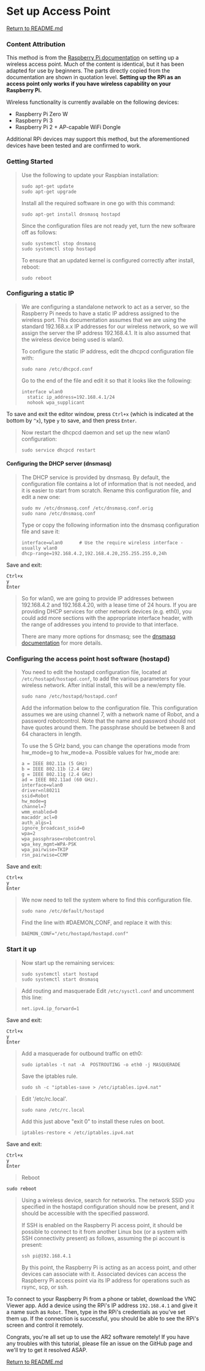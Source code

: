 # Set up Access Point
[Return to README.md](../README.md)

### Content Attribution
This method is from the [Raspberry Pi documentation](https://www.raspberrypi.org/documentation/configuration/wireless/access-point.md) on setting up a wireless access point.  Much of the content is identical, but it has been adapted for use by beginners.  The parts directly copied from the documentation are shown in quotation level.
**Setting up the RPi as an access point only works if you have wireless capability on your Raspberry Pi.**

Wireless functionality is currently available on the following devices:
* Raspberry Pi Zero W
* Raspberry Pi 3
* Raspberry Pi 2 + AP-capable WiFi Dongle

Additional RPi devices may support this method, but the aforementioned devices have been tested and are confirmed to work.

### Getting Started

> Use the following to update your Raspbian installation:
> ```
> sudo apt-get update
> sudo apt-get upgrade
> ```
>
> Install all the required software in one go with this command:
> ```
> sudo apt-get install dnsmasq hostapd
> ```
>
> Since the configuration files are not ready yet, turn the new software off as follows:
> ```
> sudo systemctl stop dnsmasq
> sudo systemctl stop hostapd
> ```
>
> To ensure that an updated kernel is configured correctly after install, reboot:
> ```
> sudo reboot
> ```

### Configuring a static IP

> We are configuring a standalone network to act as a server, so the Raspberry Pi needs to have a static IP address assigned to the wireless port. This documentation assumes that we are using the standard 192.168.x.x IP addresses for our wireless network, so we will assign the server the IP address 192.168.4.1. It is also assumed that the wireless device being used is wlan0.
>
> To configure the static IP address, edit the dhcpcd configuration file with:
> ```
> sudo nano /etc/dhcpcd.conf
> ```
>
> Go to the end of the file and edit it so that it looks like the following:
> ```
> interface wlan0
>   static ip_address=192.168.4.1/24
>   nohook wpa_supplicant
> ```

To save and exit the editor window, press `Ctrl+x` (which is indicated at the bottom by `^x`), type `y` to save, and then press `Enter`.

> Now restart the dhcpcd daemon and set up the new wlan0 configuration:
> ```
> sudo service dhcpcd restart
> ```

####  Configuring the DHCP server (dnsmasq)

> The DHCP service is provided by dnsmasq. By default, the configuration file contains a lot of information that is not needed, and it is easier to start from scratch. Rename this configuration file, and edit a new one:
> ```
> sudo mv /etc/dnsmasq.conf /etc/dnsmasq.conf.orig  
> sudo nano /etc/dnsmasq.conf
> ```
>
> Type or copy the following information into the dnsmasq configuration file and save it:
> ```
> interface=wlan0      # Use the require wireless interface - usually wlan0
> dhcp-range=192.168.4.2,192.168.4.20,255.255.255.0,24h
> ```

Save and exit:
```
Ctrl+x
y
Enter
```

> So for wlan0, we are going to provide IP addresses between 192.168.4.2 and 192.168.4.20, with a lease time of 24 hours. If you are providing DHCP services for other network devices (e.g. eth0), you could add more sections with the appropriate interface header, with the range of addresses you intend to provide to that interface.
>
> There are many more options for dnsmasq; see the [dnsmasq documentation](http://www.thekelleys.org.uk/dnsmasq/doc.html) for more details.

### Configuring the access point host software (hostapd)

> You need to edit the hostapd configuration file, located at `/etc/hostapd/hostapd.conf`, to add the various parameters for your wireless network. After initial install, this will be a new/empty file.
> ```
> sudo nano /etc/hostapd/hostapd.conf
> ```
>
> Add the information below to the configuration file. This configuration assumes we are using channel 7, with a network name of Robot, and a password robotcontrol. Note that the name and password should not have quotes around them. The passphrase should be between 8 and 64 characters in length.
>
> To use the 5 GHz band, you can change the operations mode from hw_mode=g to hw_mode=a. Possible values for hw_mode are:
>
> ```
> a = IEEE 802.11a (5 GHz)
> b = IEEE 802.11b (2.4 GHz)
> g = IEEE 802.11g (2.4 GHz)
> ad = IEEE 802.11ad (60 GHz).
> interface=wlan0
> driver=nl80211
> ssid=Robot
> hw_mode=g
> channel=7
> wmm_enabled=0
> macaddr_acl=0
> auth_algs=1
> ignore_broadcast_ssid=0
> wpa=2
> wpa_passphrase=robotcontrol
> wpa_key_mgmt=WPA-PSK
> wpa_pairwise=TKIP
> rsn_pairwise=CCMP
> ```

Save and exit:
```
Ctrl+x
y
Enter
```

> We now need to tell the system where to find this configuration file.
> ```
> sudo nano /etc/default/hostapd
>```
>
> Find the line with #DAEMON_CONF, and replace it with this:
> ```
> DAEMON_CONF="/etc/hostapd/hostapd.conf"
> ```
>

### Start it up

> Now start up the remaining services:
> ```
> sudo systemctl start hostapd
> sudo systemctl start dnsmasq
> ```

> Add routing and masquerade
> Edit `/etc/sysctl.conf` and uncomment this line:
> ```
> net.ipv4.ip_forward=1
> ```

Save and exit:
```
Ctrl+x
y
Enter
```

> Add a masquerade for outbound traffic on eth0:
> ```
> sudo iptables -t nat -A  POSTROUTING -o eth0 -j MASQUERADE
> ```
>
> Save the iptables rule.
> ```
> sudo sh -c "iptables-save > /etc/iptables.ipv4.nat"
> ```
>

> Edit '/etc/rc.local'.
> ```
> sudo nano /etc/rc.local
> ```
>
> Add this just above "exit 0" to install these rules on boot.
> ```
> iptables-restore < /etc/iptables.ipv4.nat
> ```

Save and exit:
```
Ctrl+x
y
Enter
```

> Reboot
```
sudo reboot
```

> Using a wireless device, search for networks. The network SSID you specified in the hostapd configuration should now be present, and it should be accessible with the specified password.
>
> If SSH is enabled on the Raspberry Pi access point, it should be possible to connect to it from another Linux box (or a system with SSH connectivity present) as follows, assuming the pi account is present:
> ```
> ssh pi@192.168.4.1
> ```
>
> By this point, the Raspberry Pi is acting as an access point, and other devices can associate with it. Associated devices can access the Raspberry Pi access point via its IP address for operations such as rsync, scp, or ssh.

To connect to your Raspberry Pi from a phone or tablet, download the VNC Viewer app.  Add a device using the RPi's IP address `192.168.4.1` and give it a name such as `Robot`.  Then, type in the RPi's credentials as you've set them up.  If the connection is successful, you should be able to see the RPi's screen and control it remotely.

Congrats, you're all set up to use the AR2 software remotely!  If you have any troubles with this tutorial, please file an issue on the GitHub page and we'll try to get it resolved ASAP.

[Return to README.md](../README.md)

